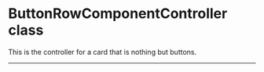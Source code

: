 # ButtonRowComponentController class

This is the controller for a card that is nothing but buttons.

---
